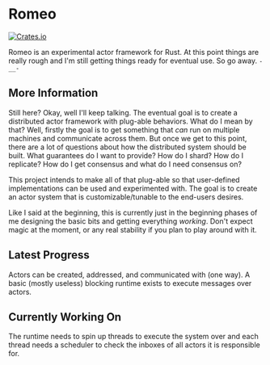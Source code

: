 
# Romeo

[![Crates.io](https://img.shields.io/crates/v/romeo.svg?style=flat-square)](https://crates.io/crates/romeo)

Romeo is an experimental actor framework for Rust. At this point things are really
rough and I'm still getting things ready for eventual use. So go away. `-__-`

## More Information
Still here? Okay, well I'll keep talking. The eventual goal is to create a
distributed actor framework with plug-able behaviors. What do I mean by that?
Well, firstly the goal is to get something that _can_ run on multiple machines
and communicate across them. But once we get to this point, there are a lot of
questions about how the distributed system should be built. What guarantees do
I want to provide? How do I shard? How do I replicate? How do I get consensus
and what do I need consensus on?

This project intends to make all of that plug-able so that user-defined implementations
can be used and experimented with. The goal is to create an actor system that is
customizable/tunable to the end-users desires.

Like I said at the beginning, this is currently just in the beginning phases of me
designing the basic bits and getting everything _working_. Don't expect magic at the
moment, or any real stability if you plan to play around with it. 

## Latest Progress
Actors can be created, addressed, and communicated with (one way). A basic (mostly
useless) blocking runtime exists to execute messages over actors. 

## Currently Working On

The runtime needs to spin up threads to execute the system over and each thread needs
a scheduler to check the inboxes of all actors it is responsible for. 

